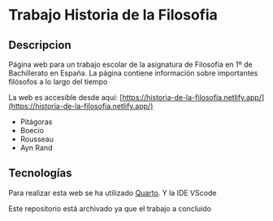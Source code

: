 # Trabajo Historia de la Filosofia

## Descripcion
Página web para un trabajo escolar de la asignatura de Filosofía en 1º de Bachillerato en España. La página contiene información sobre importantes filósofos a lo largo del tiempo

La web es accesible desde aquí: [https://historia-de-la-filosofia.netlify.app/](https://historia-de-la-filosofia.netlify.app/)

- Pitágoras
- Boecio
- Rousseau
- Ayn Rand

## Tecnologías

Para realizar esta web se ha utilizado [Quarto](https://quarto.org/). Y la IDE VScode

Este repositorio está archivado ya que el trabajo a concluido 
